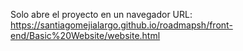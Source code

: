 Solo abre el proyecto en un navegador
URL: https://santiagomejialargo.github.io/roadmapsh/front-end/Basic%20Website/website.html
